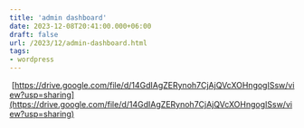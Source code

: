 ```yaml
---
title: 'admin dashboard'
date: 2023-12-08T20:41:00.000+06:00
draft: false
url: /2023/12/admin-dashboard.html
tags: 
- wordpress
---
```


 [https://drive.google.com/file/d/14GdIAgZERynoh7CjAjQVcXOHngogISsw/view?usp=sharing](https://drive.google.com/file/d/14GdIAgZERynoh7CjAjQVcXOHngogISsw/view?usp=sharing)